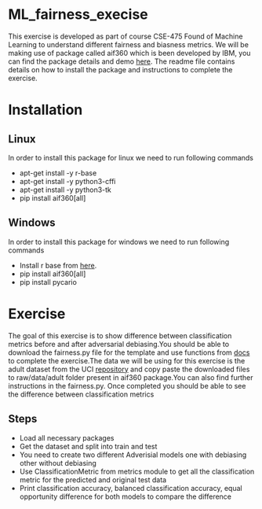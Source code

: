 # ML_fairness_execise
This exercise is developed as part of course CSE-475 Found of Machine Learning to understand different fairness and biasness metrics. We will be making use of package called aif360 which is been developed by IBM, you can find the package details and demo [here](https://aif360.mybluemix.net/). The readme file contains details on how to install the package and instructions to complete the exercise.
# Installation
 ## Linux
In order to install this package for linux we need to run following commands
  * apt-get install -y r-base
  * apt-get install -y python3-cffi
  * apt-get install -y python3-tk
  * pip install aif360[all]
 ## Windows
In order to install this package for windows we need to run following commands
  * Install r base from [here](https://cran.r-project.org/bin/windows/base/).
  * pip install aif360[all]
  * pip install pycario
# Exercise
The goal of this exercise is to show difference between classification metrics before and after adversarial debiasing.You should be able to download the fairness.py file for the template and use functions from [docs](https://aif360.readthedocs.io/en/stable/index.html#) to complete the exercise.The data we will be using for this exercise is the adult dataset from the UCI [repository](https://archive.ics.uci.edu/ml/machine-learning-databases/adult/) and copy paste the downloaded files to raw/data/adult folder present in aif360 package.You can also find further instructions in the fairness.py. Once completed you should be able to see the difference between classification metrics
 ## Steps
 * Load all necessary packages
 * Get the dataset and split into train and test
 * You need to create two different Adverisial models one with debiasing other without debiasing
 * Use ClassificationMetric from metrics module to get all the classification metric for the predicted and original test data
 * Print classification accuracy, balanced classification accuracy, equal opportunity difference for both models to compare the difference

